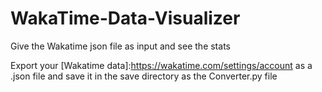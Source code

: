 # WakaTime-Data-Visualizer
Give the Wakatime json file as input and see the stats

Export your [Wakatime data]:https://wakatime.com/settings/account as a .json file and save it in the save directory as the Converter.py file

